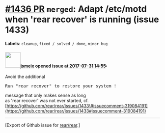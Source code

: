 [\#1436 PR](https://github.com/rear/rear/pull/1436) `merged`: Adapt /etc/motd when 'rear recover' is running (issue 1433)
=========================================================================================================================

**Labels**: `cleanup`, `fixed / solved / done`, `minor bug`

#### <img src="https://avatars.githubusercontent.com/u/1788608?u=925fc54e2ce01551392622446ece427f51e2f0ce&v=4" width="50">[jsmeix](https://github.com/jsmeix) opened issue at [2017-07-31 14:55](https://github.com/rear/rear/pull/1436):

Avoid the additional

<pre>
Run "rear recover" to restore your system !
</pre>

message that only makes sense as long  
as 'rear recover' was not ever started, cf.  
[https://github.com/rear/rear/issues/1433\#issuecomment-319084191](https://github.com/rear/rear/issues/1433#issuecomment-319084191)

------------------------------------------------------------------------

\[Export of Github issue for
[rear/rear](https://github.com/rear/rear).\]
